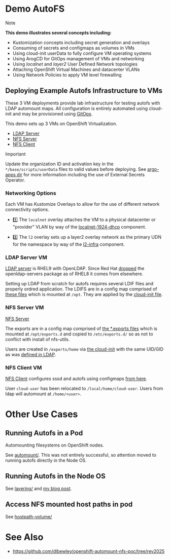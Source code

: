 # Demo AutoFS

> [!NOTE]
> **This demo illustrates several concepts including:**
> * Kustomization concepts including secret generation and overlays
> * Consuming of secrets and configmaps as volumes in VMs
> * Using cloud-init userData to fully configure VM operating systems
> * Using ArogCD for GitOps management of VMs and networking
> * Using _localnet_ and _layer2_  User Defined Network topologies
> * Attaching OpenShift Virtual Machines and datacenter VLANs
> * Using Network Policies to apply VM level firewalling

## Deploying Example Autofs Infrastructure to VMs

These 3 VM deployments provide lab infrastructure for testing autofs with LDAP automount maps. All configuration is entirely automated using cloud-init and may be provisioned using [GitOps](argo-apps/).

This demo sets up 3 VMs on OpenShift Virtualization.

* [LDAP Server](ldap/)
* [NFS Server](nfs/)
* [NFS Client](client/)

> [!IMPORTANT]
> Update the organization ID and activation key in the `*/base/scripts/userData` files to valid values before deploying.  See [argo-apps dir](argo-apps/readme.md) for more information including the use of External Secrets Operator.

### Networking Options

Each VM has Kustomize Overlays to allow for the use of different network connectivity options.

* 1️⃣ The `localnet` overlay attaches the VM to a physical datacenter or "provider" VLAN by way of the [localnet-1924-dhcp](components/localnet-1924-dhcp/) component.

* 2️⃣ The `l2` overlay sets up a layer2 overlay network as the primary UDN for the namespace by way of the [l2-infra](components/l2-infra/) component.

### LDAP Server VM

[LDAP server](ldap/base/kustomization.yaml) is RHEL9 with OpenLDAP. Since Red Hat [dropped](https://access.redhat.com/solutions/3816971) the openldap-servers package as of RHEL8 it comes from elsewhere.

Setting up LDAP from scratch for autofs requires several LDIF files and properly ordred application.
The LDIFS are in a config map comprised of [these files](ldap/base/scripts/) which is mounted at `/opt`.
They are applied by the [cloud-init file](ldap/base/scripts/userData).

### NFS Server VM

[NFS Server](nfs/base/kustomization.yaml)

The exports are in a config map comprised of [the *.exports files](nfs/base/scripts/) which is mounted at `/opt/exports.d` and copied to `/etc/exports.d/` so as not to conflict with install of nfs-utils.

Users are created in `/exports/home` via [the cloud-init](nfs/base/scripts/userData) with the same UID/GID as was [defined in LDAP](ldap/base/scripts/users.ldif).

### NFS Client VM

[NFS Client](client/base/kustomization.yaml) configures sssd and autofs using configmaps [from here](client/base/scripts/).

User `cloud-user` has been relocated to `/local/home/cloud-user`. Users from ldap will automount at `/home/<user>`.


# Other Use Cases

## Running Autofs in a Pod

Automounting filesystems on OpenShift nodes.

See [automount/](automount/). This was not entirely successful, so attention moved to running autofs directly in the Node OS.

## Running Autofs in the Node OS

See [layering/](layering/) and [my blog post](https://guifreelife.com/blog/2025/06/20/CoreOS-Image-Layering-Autofs/).

## Access NFS mounted host paths in pod

See [hostpath-volume/](hostpath-volume/)

# See Also

* https://github.com/dlbewley/openshift-automount-nfs-poc/tree/rev2025